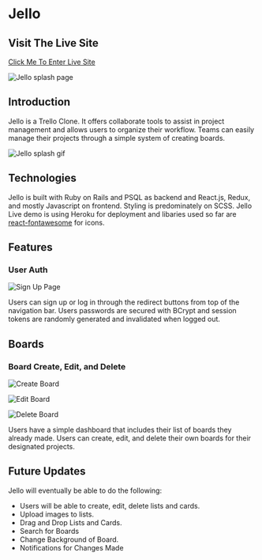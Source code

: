 # Jello

## Visit The Live Site

[Click Me To Enter Live Site](https://jelloz.herokuapp.com/)

![Jello splash page](app/assets/images/readme/readme-splash.png)

## Introduction

Jello is a Trello Clone. It offers collaborate tools to assist in project management and allows users to organize their workflow. Teams can easily manage their projects through a simple system of creating boards.

![Jello splash gif](app/assets/images/readme/splashgif.gif)


## Technologies

Jello is built with Ruby on Rails and PSQL as backend and React.js, Redux, and mostly Javascript on frontend. Styling is predominately on SCSS. Jello Live demo is using Heroku for deployment and libaries used so far are [react-fontawesome](https://github.com/FortAwesome/react-fontawesome) for icons.

## Features

### User Auth

![Sign Up Page](app/assets/images/readme/signup.png)

Users can sign up or log in through the redirect buttons from top of the navigation bar. Users passwords are secured with BCrypt and session tokens are randomly generated and invalidated when logged out.

## Boards

### Board Create, Edit, and Delete

![Create Board](GifStuff)

![Edit Board](GifStuff)

![Delete Board](GifStuff)

Users have a simple dashboard that includes their list of boards they already made. Users can create, edit, and delete their own boards for their designated projects.


## Future Updates

Jello will eventually be able to do the following:

* Users will be able to create, edit, delete lists and cards.
* Upload images to lists.
* Drag and Drop Lists and Cards.
* Search for Boards
* Change Background of Board.
* Notifications for Changes Made



